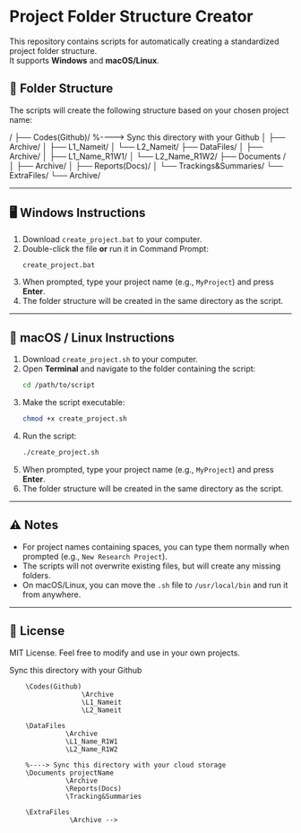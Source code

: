 # Project Folder Structure Creator

This repository contains scripts for automatically creating a standardized project folder structure.  
It supports **Windows** and **macOS/Linux**.

## 📂 Folder Structure

The scripts will create the following structure based on your chosen project name:

<ProjectName>/
├── Codes(Github)/ %----> Sync this directory with your Github
│ ├── Archive/
│ ├── L1_Nameit/
│ └── L2_Nameit/
├── DataFiles/
│ ├── Archive/
│ ├── L1_Name_R1W1/
│ └── L2_Name_R1W2/
├── Documents <ProjectName>/
│ ├── Archive/
│ ├── Reports(Docs)/
│ └── Trackings&Summaries/
└── ExtraFiles/
└── Archive/


---

## 🖥 Windows Instructions

1. Download `create_project.bat` to your computer.
2. Double-click the file **or** run it in Command Prompt:
   ```cmd
   create_project.bat
   ```
3. When prompted, type your project name (e.g., `MyProject`) and press **Enter**.
4. The folder structure will be created in the same directory as the script.

---

## 🍏 macOS / Linux Instructions

1. Download `create_project.sh` to your computer.
2. Open **Terminal** and navigate to the folder containing the script:
   ```bash
   cd /path/to/script
   ```
3. Make the script executable:
   ```bash
   chmod +x create_project.sh
   ```
4. Run the script:
   ```bash
   ./create_project.sh
   ```
5. When prompted, type your project name (e.g., `MyProject`) and press **Enter**.
6. The folder structure will be created in the same directory as the script.

---

## ⚠️ Notes
- For project names containing spaces, you can type them normally when prompted (e.g., `New Research Project`).
- The scripts will not overwrite existing files, but will create any missing folders.
- On macOS/Linux, you can move the `.sh` file to `/usr/local/bin` and run it from anywhere.

---

## 📜 License
MIT License. Feel free to modify and use in your own projects.


<!-- 	\projectName
		%----> Sync this directory with your Github
		\Codes(Github)
					  \Archive
					  \L1_Nameit
					  \L2_Nameit
					  
		\DataFiles
				  \Archive
				  \L1_Name_R1W1
				  \L2_Name_R1W2	
				  
		%----> Sync this directory with your cloud storage
		\Documents projectName				
				  \Archive
				  \Reports(Docs)
				  \Tracking&Summaries
				  
		\ExtraFiles
				   \Archive -->
